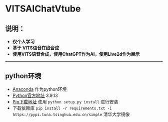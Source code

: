 # VITSAIChatVtube
## 说明：
+ **仅个人学习**
+ **基于 [VITS语音在线合成](https://huggingface.co/spaces/sayashi/vits-uma-genshin-honkai)**
+ **使用VITS语音合成，使用ChatGPT作为AI，使用Live2d作为展示**
- - -
## python环境
+ [Anaconda](https://www.anaconda.com/) 作为python环境
+ [Python官方地址](https://www.python.org/) 3.9.13
+ [Pip下载地址](https://pypi.python.org/pypi/pip#downloads) 使用 `python setup.py install` 进行安装
+ 下载依赖库 `pip install -r requirements.txt -i https://pypi.tuna.tsinghua.edu.cn/simple` 清华大学镜像
